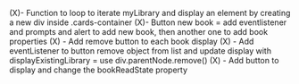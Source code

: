 (X)- Function to loop to iterate myLibrary and display an element by creating a new div inside .cards-container
(X)- Button new book = add eventlistener and prompts and alert to add new book, then another one to add book properties
(X) - Add remove button to each book display
(X) - Add eventListener to button remove object from list and update display with displayExistingLibrary = use div.parentNode.remove()
(X) - Add button to display and change the bookReadState property 
 